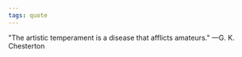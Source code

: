```yaml
---
tags: quote 
---
```


"The artistic temperament is a disease that afflicts amateurs." —G. K. Chesterton